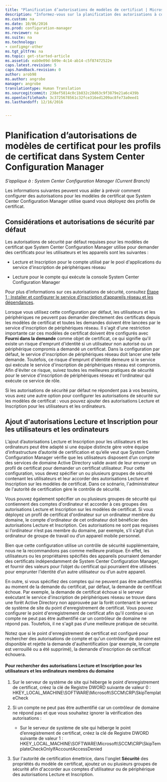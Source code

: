 ```yaml
---
title: "Planification d’autorisations de modèles de certificat | Microsoft Docs"
description: "Informez-vous sur la planification des autorisations à configurer pour les modèles de certificat que System Center Configuration Manager utilise."
ms.custom: na
ms.date: 10/06/2016
ms.prod: configuration-manager
ms.reviewer: na
ms.suite: na
ms.technology:
- configmgr-other
ms.tgt_pltfrm: na
ms.topic: get-started-article
ms.assetid: eab0e09d-b09e-4c14-ab14-c5f87472522e
caps.latest.revision: 5
caps.handback.revision: 0
author: arob98
ms.author: angrobe
manager: angrobe
translationtype: Human Translation
ms.sourcegitcommit: 238ef5814c0c1b832c28d63c9f3879e21a6c439b
ms.openlocfilehash: 3c3725678561c32fce316ed1209ac8fe73a0eed1
ms.lasthandoff: 12/16/2016


---
```

# <a name="planning-for-certificate-template-permissions-for-certificate-profiles-in-system-center-configuration-manager"></a>Planification d’autorisations de modèles de certificat pour les profils de certificat dans System Center Configuration Manager

*S’applique à : System Center Configuration Manager (Current Branch)*


Les informations suivantes peuvent vous aider à prévoir comment configurer des autorisations pour les modèles de certificat que System Center Configuration Manager utilise quand vous déployez des profils de certificat.  

## <a name="default-security-permissions-and-considerations"></a>Considérations et autorisations de sécurité par défaut  
 Les autorisations de sécurité par défaut requises pour les modèles de certificat que System Center Configuration Manager utilise pour demander des certificats pour les utilisateurs et les appareils sont les suivantes :  

-   Lecture et Inscription pour le compte utilisé par le pool d'applications du service d'inscription de périphériques réseau  

-   Lecture pour le compte qui exécute la console System Center Configuration Manager  

 Pour plus d’informations sur ces autorisations de sécurité, consultez [Étape 1 : Installer et configurer le service d’inscription d’appareils réseau et les dépendances](../deploy-use/certificate-infrastructure.md#step-1-install-and-configure-the-network-device-enrollment-service-and-dependencies).  

 Lorsque vous utilisez cette configuration par défaut, les utilisateurs et les périphériques ne peuvent pas demander directement des certificats depuis les modèles de certificat et toutes les demandes doivent être lancées par le service d'inscription de périphériques réseau. Il s'agit d'une restriction importante car ces modèles de certificat doivent être configurés avec **Fourni dans la demande** comme objet de certificat, ce qui signifie qu'il existe un risque d'emprunt d'identité si un utilisateur non autorisé ou un périphérique compromis a demandé un certificat. Dans la configuration par défaut, le service d'inscription de périphériques réseau doit lancer une telle demande. Toutefois, ce risque d'emprunt d'identité demeure si le service qui exécute le service d'inscription de périphériques réseau est compromis. Afin d'éviter ce risque, suivez toutes les meilleures pratiques de sécurité pour le service d'inscription de périphériques réseau et l'ordinateur qui exécute ce service de rôle.  

 Si les autorisations de sécurité par défaut ne répondent pas à vos besoins, vous avez une autre option pour configurer les autorisations de sécurité sur les modèles de certificat : vous pouvez ajouter des autorisations Lecture et Inscription pour les utilisateurs et les ordinateurs.  

## <a name="adding-read-and-enroll-permissions-for-users-and-computers"></a>Ajout d'autorisations Lecture et Inscription pour les utilisateurs et les ordinateurs  
 L’ajout d’autorisations Lecture et Inscription pour les utilisateurs et les ordinateurs peut être adapté si une équipe distincte gère votre équipe d’infrastructure d’autorité de certification et qu’elle veut que System Center Configuration Manager vérifie que les utilisateurs disposent d’un compte des services de domaine Active Directory valide avant de leur envoyer un profil de certificat pour demander un certificat utilisateur. Pour cette configuration, vous devez spécifier un ou plusieurs groupes de sécurité contenant les utilisateurs et leur accorder des autorisations Lecture et Inscription sur les modèles de certificat. Dans ce scénario, l'administrateur de l'autorité de certification gère le contrôle de sécurité.  

 Vous pouvez également spécifier un ou plusieurs groupes de sécurité qui contiennent des comptes d'ordinateur et accorder à ces groupes des autorisations Lecture et Inscription sur les modèles de certificat. Si vous déployez un profil de certificat d'ordinateur sur un ordinateur membre du domaine, le compte d'ordinateur de cet ordinateur doit bénéficier des autorisations Lecture et Inscription. Ces autorisations ne sont pas requises si l’ordinateur n’est pas membre du domaine, par exemple, s’il s’agit d’un ordinateur de groupe de travail ou d’un appareil mobile personnel.  

 Bien que cette configuration utilise un contrôle de sécurité supplémentaire, nous ne la recommandons pas comme meilleure pratique. En effet, les utilisateurs ou les propriétaires spécifiés des appareils pourraient demander des certificats indépendamment de System Center Configuration Manager, et fournir des valeurs pour l’objet du certificat qui pourraient être utilisées pour emprunter l’identité d’un autre utilisateur ou d’un autre appareil.  

 En outre, si vous spécifiez des comptes qui ne peuvent pas être authentifiés au moment de la demande du certificat, par défaut, la demande de certificat échoue. Par exemple, la demande de certificat échoue si le serveur exécutant le service d'inscription de périphériques réseau se trouve dans une forêt Active Directory non approuvée par la forêt contenant le serveur de système de site du point d'enregistrement de certificat. Vous pouvez configurer le point d'enregistrement de certificat afin qu'il continue si un compte ne peut pas être authentifié car un contrôleur de domaine ne répond pas. Toutefois, il ne s'agit pas d'une meilleure pratique de sécurité.  

 Notez que si le point d'enregistrement de certificat est configuré pour rechercher des autorisations de compte et qu'un contrôleur de domaine est disponible et rejette la demande d'authentification (par exemple, le compte est verrouillé ou a été supprimé), la demande d'inscription de certificat échouera.  

#### <a name="to-check-for-read-and-enroll-permissions-for-users-and-domain-member-computers"></a>Pour rechercher des autorisations Lecture et Inscription pour les utilisateurs et les ordinateurs membres du domaine  

1.  Sur le serveur de système de site qui héberge le point d’enregistrement de certificat, créez la clé de Registre DWORD suivante de valeur 0 : HKEY_LOCAL_MACHINE\SOFTWARE\Microsoft\SCCM\CRP\SkipTemplateCheck  

2.  Si un compte ne peut pas être authentifié car un contrôleur de domaine ne répond pas et que vous souhaitez ignorer la vérification des autorisations :  

    -   Sur le serveur de système de site qui héberge le point d’enregistrement de certificat, créez la clé de Registre DWORD suivante de valeur 1 : HKEY_LOCAL_MACHINE\SOFTWARE\Microsoft\SCCM\CRP\SkipTemplateCheckOnlyIfAccountAccessDenied  

3.  Sur l'autorité de certification émettrice, dans l'onglet **Sécurité** des propriétés du modèle de certificat, ajoutez un ou plusieurs groupes de sécurité afin d'accorder aux comptes d'utilisateur ou de périphérique des autorisations Lecture et Inscription.  

